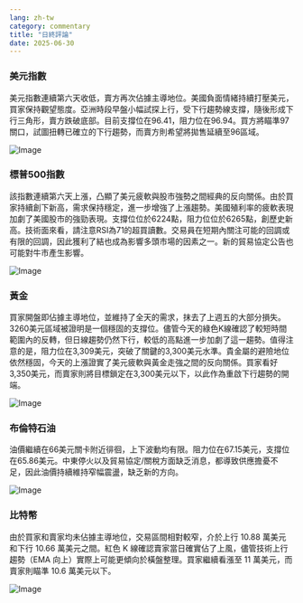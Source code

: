 ```yaml
---
lang: zh-tw
category: commentary
title: "日終評論"
date: 2025-06-30
---
```


### 美元指數

美元指數連續第六天收低，賣方再次佔據主導地位。美國負面情緒持續打壓美元，買家保持觀望態度。亞洲時段早盤小幅試探上行，受下行趨勢線支撐，隨後形成下行三角形，賣方跌破底部。目前支撐位在96.41，阻力位在96.94。買方將瞄準97關口，試圖扭轉已確立的下行趨勢，而賣方則希望將拋售延續至96區域。

![Image](https://markleighedu.github.io/img/Jun-2025/30-Jun-2025/usdindex.jpg)

### 標普500指數

該指數連續第六天上漲，凸顯了美元疲軟與股市強勢之間經典的反向關係。由於買家持續創下新高，需求保持穩定，進一步增強了上漲趨勢。美國殖利率的疲軟表現加劇了美國股市的強勁表現。支撐位位於6224點，阻力位位於6265點，創歷史新高。技術面來看，請注意RSI為71的超買讀數。交易員在短期內關注可能的回調或有限的回調，因此獲利了結也成為影響多頭市場的因素之一。新的貿易協定公告也可能對牛市產生影響。

![Image](https://markleighedu.github.io/img/Jun-2025/30-Jun-2025/sp500.jpg)

### 黃金

買家開盤即佔據主導地位，並維持了全天的需求，抹去了上週五的大部分損失。 3260美元區域被證明是一個穩固的支撐位。儘管今天的綠色K線確認了較短時間範圍內的反轉，但日線趨勢仍然下行，較低的高點進一步加劇了這一趨勢。值得注意的是，阻力位在3,309美元，突破了關鍵的3,300美元水準。貴金屬的避險地位依然穩固，今天的上漲證實了美元疲軟與黃金走強之間的反向關係。買家看好3,350美元，而賣家則將目標鎖定在3,300美元以下，以此作為重啟下行趨勢的開端。

![Image](https://markleighedu.github.io/img/Jun-2025/30-Jun-2025/gold.jpg)

### 布倫特石油

油價繼續在66美元關卡附近徘徊，上下波動均有限。阻力位在67.15美元，支撐位在65.86美元。中東停火以及貿易協定/關稅方面缺乏消息，都導致供應擔憂不足，因此油價持續維持窄幅震盪，缺乏新的方向。

![Image](https://markleighedu.github.io/img/Jun-2025/30-Jun-2025/brentoil.jpg)

### 比特幣

由於買家和賣家均未佔據主導地位，交易區間相對較窄，介於上行 10.88 萬美元和下行 10.66 萬美元之間。紅色 K 線確認賣家當日確實佔了上風，儘管技術上行趨勢（EMA 向上）實際上可能更傾向於橫盤整理。買家繼續看漲至 11 萬美元，而賣家則瞄準 10.6 萬美元以下。

![Image](https://markleighedu.github.io/img/Jun-2025/30-Jun-2025/bitcoin.jpg)

